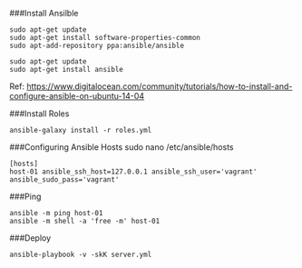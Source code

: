 ###Install Ansilble

```
sudo apt-get update
sudo apt-get install software-properties-common
sudo apt-add-repository ppa:ansible/ansible

sudo apt-get update
sudo apt-get install ansible
```

Ref: https://www.digitalocean.com/community/tutorials/how-to-install-and-configure-ansible-on-ubuntu-14-04

###Install Roles
```
ansible-galaxy install -r roles.yml
```


###Configuring Ansible Hosts
sudo nano /etc/ansible/hosts

```
[hosts]
host-01 ansible_ssh_host=127.0.0.1 ansible_ssh_user='vagrant' ansible_sudo_pass='vagrant'
```

###Ping
```
ansible -m ping host-01
ansible -m shell -a 'free -m' host-01
```

###Deploy
```
ansible-playbook -v -skK server.yml
```